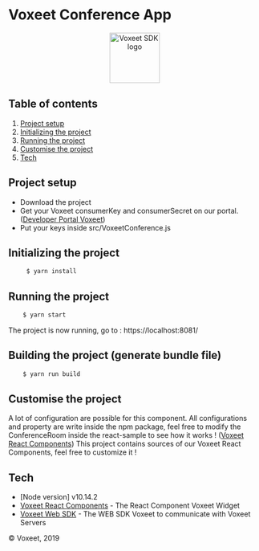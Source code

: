 Voxeet Conference App
=====================

<p align="center">
<img src="https://www.voxeet.com/wp-content/themes/wp-theme/assets/images/logo.svg" alt="Voxeet SDK logo" title="Voxeet SDK logo" width="100"/>
</p>

## Table of contents

  1. [Project setup](#project-setup)
  1. [Initializing the project](#initializing-the-project)
  1. [Running the project](#running-the-project)
  1. [Customise the project](#customise-the-project)
  1. [Tech](#tech)

## Project setup

 - Download the project
 - Get your Voxeet consumerKey and consumerSecret on our portal. ([Developer Portal Voxeet](https://developer.voxeet.com))
 - Put your keys inside src/VoxeetConference.js

## Initializing the project

```bash
     $ yarn install
```

## Running the project

```bash
    $ yarn start
```

The project is now running, go to : https://localhost:8081/

## Building the project (generate bundle file)

```bash
    $ yarn run build
```

## Customise the project

  A lot of configuration are possible for this component.
  All configurations and property are write inside the npm package, feel free to modify the ConferenceRoom inside the react-sample to see how it works !
  ([Voxeet React Components](https://www.npmjs.com/package/@voxeet/react-components))
  This project contains sources of our Voxeet React Components, feel free to customize it !

## Tech

  * [Node version] v10.14.2
  * [Voxeet React Components](https://www.npmjs.com/package/@voxeet/react-components) - The React Component Voxeet Widget
  * [Voxeet Web SDK](https://www.npmjs.com/package/@voxeet/voxeet-web-sdk) - The WEB SDK Voxeet to communicate with Voxeet Servers

© Voxeet, 2019
